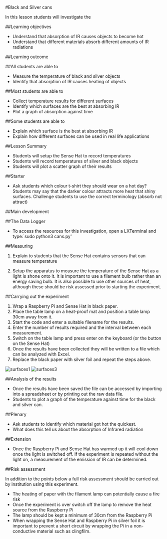 #Black and Silver cans

In this lesson students will investigate the 

##Learning objectives

- Understand that absorption of IR causes objects to become hot 
- Understand that different materials absorb different amounts of IR radiations 
 

##Learning outcome

##All students are able to

- Measure the temperature of black and silver objects 
- Identify that absorption of IR causes heating of objects

##Most students are able to

- Collect temperature results for different surfaces
- Identify which surfaces are the best at absorbing IR
- Plot a graph of absorption against time

##Some students are able to

- Explain which surface is the best at absorbing IR 
- Explain how different surfaces can be used in real life applications

##Lesson Summary

- Students will setup the Sense Hat to record temperatures 
- Students will record temperatures of silver and black objects
- Students will plot a scatter graph of their results

##Starter

- Ask students which colour t-shirt they should wear on a hot day?  Students may say that the darker colour attracts more heat that shiny surfaces.  Challenge students to use the correct terminology (absorb not attract)

##Main development

##The Data Logger

- To access the resources for this investigation, open a LXTerminal and type:`sudo python3 cans.py'

##Measuring 

1. Explain to students that the Sense Hat contains sensors that can measure temperature

1. Setup the apparatus to measure the temperature of the Sense Hat as a light is shone onto it.  It is important to use a filament bulb rather than an energy saving bulb.  It is also possible to use other sources of heat, although these should be risk assessed prior to starting the experiment.

##Carrying out the experiment

1. Wrap a Raspberry Pi and Sense Hat in black paper.
1. Place the table lamp on a heat-proof mat and position a table lamp 30cm away from it.
1. Start the code and enter a suitable filename for the results.
1. Enter the number of results required and the interval between each measurement.
1. Switch on the table lamp and press enter on the keyboard (or the button on the Sense Hat)
1. Once the results have been collected they will be written to a file which can be analyzed with Excel.
1. Replace the black paper with silver foil and repeat the steps above.

![surfaces1](images/surfaces1.png)
![surfaces3](images/surfaces3.png)

##Analysis of the results

- Once the results have been saved the file can be accessed by importing into a spreadsheet or by printing out the raw data file.
- Students to plot a graph of the temperature against time for the black and silver can.

##Plenary

- Ask students to identify which material got hot the quickest.
- What does this tell us about the absorption of Infrared radiation

##Extension

- Once the Raspberry Pi and Sense Hat has warmed up it will cool down once the light is switched off. If the experiment is repeated without the light on, a measurement of the emission of IR can be determined. 


##Risk assessment

In addition to the points below a full risk assessment should be carried out by institution using this experiment.

- The heating of paper with the filament lamp can potentially cause a fire risk
- Once the experiment is over switch off the lamp to remove the heat source from the Raspberry Pi
- The lamp should be kept a minimum of 30cm from the Raspberry Pi
- When wrapping the Sense Hat and Raspberry Pi in silver foil it is important to prevent a short circuit by wrapping the Pi in a non-conductive material such as clingfilm.
